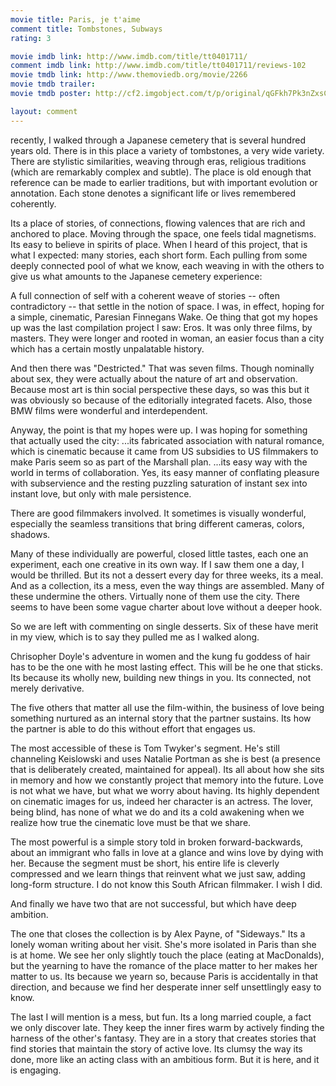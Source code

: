 ```yaml
---
movie title: Paris, je t'aime
comment title: Tombstones, Subways
rating: 3

movie imdb link: http://www.imdb.com/title/tt0401711/
comment imdb link: http://www.imdb.com/title/tt0401711/reviews-102
movie tmdb link: http://www.themoviedb.org/movie/2266
movie tmdb trailer: 
movie tmdb poster: http://cf2.imgobject.com/t/p/original/qGFkh7Pk3nZxsCkSiSl0w6MNA5C.jpg

layout: comment
---
```


recently, I walked through a Japanese cemetery that is several hundred years old. There is in this place a variety of tombstones, a very wide variety. There are stylistic similarities, weaving through eras, religious traditions (which are remarkably complex and subtle). The place is old enough that reference can be made to earlier traditions, but with important evolution or annotation. Each stone denotes a significant life or lives remembered coherently. 

Its a place of stories, of connections, flowing valences that are rich and anchored to place. Moving through the space, one feels tidal magnetisms. Its easy to believe in spirits of place. When I heard of this project, that is what I expected: many stories, each short form. Each pulling from some deeply connected pool of what we know, each weaving in with the others to give us what amounts to the Japanese cemetery experience:

A full connection of self with a coherent weave of stories -- often contradictory -- that settle in the notion of space. I was, in effect, hoping for a simple, cinematic, Paresian Finnegans Wake. Oe thing that got my hopes up was the last compilation project I saw: Eros. It was only three films, by masters. They were longer and rooted in woman, an easier focus than a city which has a certain mostly unpalatable history.

And then there was "Destricted." That was seven films. Though nominally about sex, they were actually about the nature of art and observation. Because most art is thin social perspective these days, so was this but it was obviously so because of the editorially integrated facets. Also, those BMW films were wonderful and interdependent.

Anyway, the point is that my hopes were up. I was hoping for something that actually used the city: ...its fabricated association with natural romance, which is cinematic because it came from US subsidies to US filmmakers to make Paris seem so as part of the Marshall plan. ...its easy way with the world in terms of collaboration. Yes, its easy manner of conflating pleasure with subservience and the resting puzzling saturation of instant sex into instant love, but only with male persistence.

There are good filmmakers involved. It sometimes is visually wonderful, especially the seamless transitions that bring different cameras, colors, shadows.

Many of these individually are powerful, closed little tastes, each one an experiment, each one creative in its own way. If I saw them one a day, I would be thrilled. But its not a dessert every day for three weeks, its a meal. And as a collection, its a mess, even the way things are assembled. Many of these undermine the others. Virtually none of them use the city. There seems to have been some vague charter about love without a deeper hook.

So we are left with commenting on single desserts. Six of these have merit in my view, which is to say they pulled me as I walked along.

Chrisopher Doyle's adventure in women and the kung fu goddess of hair has to be the one with he most lasting effect. This will be he one that sticks. Its because its wholly new, building new things in you. Its connected, not merely derivative.

The five others that matter all use the film-within, the business of love being something nurtured as an internal story that the partner sustains. Its how the partner is able to do this without effort that engages us.

The most accessible of these is Tom Twyker's segment. He's still channeling Keislowski and uses Natalie Portman as she is best (a presence that is deliberately created, maintained for appeal). Its all about how she sits in memory and how we constantly project that memory into the future. Love is not what we have, but what we worry about having. Its highly dependent on cinematic images for us, indeed her character is an actress. The lover, being blind, has none of what we do and its a cold awakening when we realize how true the cinematic love must be that we share.

The most powerful is a simple story told in broken forward-backwards, about an immigrant who falls in love at a glance and wins love by dying with her. Because the segment must be short, his entire life is cleverly compressed and we learn things that reinvent what we just saw, adding long-form structure. I do not know this South African filmmaker. I wish I did.

And finally we have two that are not successful, but which have deep ambition.

The one that closes the collection is by Alex Payne, of "Sideways." Its a lonely woman writing about her visit. She's more isolated in Paris than she is at home. We see her only slightly touch the place (eating at MacDonalds), but the yearning to have the romance of the place matter to her makes her matter to us. Its because we yearn so, because Paris is accidentally in that direction, and because we find her desperate inner self unsettlingly easy to know.

The last I will mention is a mess, but fun. Its a long married couple, a fact we only discover late. They keep the inner fires warm by actively finding the harness of the other's fantasy. They are in a story that creates stories that find stories that maintain the story of active love. Its clumsy the way its done, more like an acting class with an ambitious form. But it is here, and it is engaging.